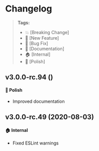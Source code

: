 Changelog
=========

> **Tags:**
> - :boom:       [Breaking Change]
> - :rocket:     [New Feature]
> - :bug:        [Bug Fix]
> - :memo:       [Documentation]
> - :house:      [Internal]
> - :nail_care:  [Polish]

## v3.0.0-rc.94 ()

#### :nail_care: Polish

* Improved documentation

## v3.0.0-rc.49 (2020-08-03)

#### :house: Internal

* Fixed ESLint warnings
